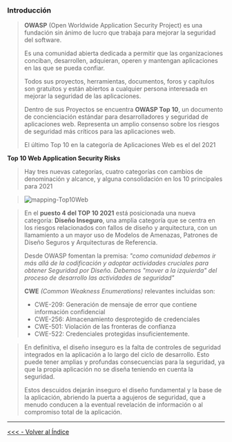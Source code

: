  
    
### Introducción 



> **OWASP** (Open Worldwide Application Security Project) es una fundación sin ánimo de lucro que trabaja para mejorar la seguridad del software. 
>
> Es una comunidad abierta dedicada a permitir que las organizaciones conciban, desarrollen, adquieran, operen y mantengan aplicaciones en las que se pueda confiar. 
>
> Todos sus proyectos, herramientas, documentos, foros y capítulos son gratuitos y están abiertos a cualquier persona interesada en mejorar la seguridad de las aplicaciones.
>
> Dentro de sus Proyectos se encuentra **OWASP Top 10**, un documento de concienciación estándar para desarrolladores y seguridad de aplicaciones web. Representa un amplio consenso sobre los riesgos de seguridad más críticos para las aplicaciones web.
>
> 
>
> El último Top 10 en la categoría de Aplicaciones Web es el del 2021 





**Top 10 Web Application Security Risks**

> Hay tres nuevas categorías, cuatro categorías con cambios de denominación y alcance, y alguna consolidación en los 10 principales para 2021

> ![mapping-Top10Web](/Documentos/Imágenes/mapping-Top10Web.png)

> En el **puesto 4 del TOP 10 2021** está posicionada una nueva categoría: **Diseño Inseguro**, una amplia categoría que se centra en los riesgos relacionados con fallos de diseño y arquitectura, con un llamamiento a un mayor uso de Modelos de Amenazas, Patrones de Diseño Seguros y Arquitecturas de Referencia. 
>
> Desde OWASP fomentan la premisa:  *"como comunidad debemos ir más allá de la codificación y adoptar actividades cruciales para obtener Seguridad por Diseño. Debemos "mover a la izquierda" del proceso de desarrollo las actividades de seguridad"* 
>
> **CWE**   *(Common Weakness Enumerations)* relevantes incluidas son:
>
> * CWE-209: Generación de mensaje de error que contiene información confidencial 
> * CWE-256: Almacenamiento desprotegido de credenciales 
> * CWE-501: Violación de las fronteras de confianza 
> * CWE-522: Credenciales protegidas insuficientemente.



> En definitiva, el diseño inseguro es la falta de controles de seguridad integrados en la aplicación a lo largo del ciclo de desarrollo. Esto puede tener amplias y profundas consecuencias para la seguridad, ya que la propia aplicación no se diseña teniendo en cuenta la seguridad.  
>
> Estos descuidos dejarán inseguro el diseño fundamental y la base de la aplicación, abriendo la puerta a agujeros de seguridad, que a menudo conducen a la eventual revelación de información o al compromiso total de la aplicación.  
  
    

--------

[<<< - Volver al Índice](/README.md)